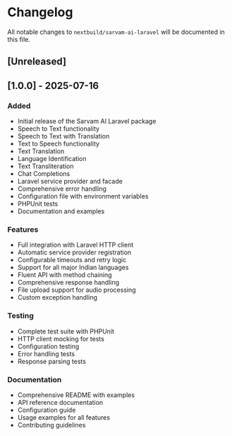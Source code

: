 # Changelog

All notable changes to `nextbuild/sarvam-ai-laravel` will be documented in this file.

## [Unreleased]

## [1.0.0] - 2025-07-16

### Added
- Initial release of the Sarvam AI Laravel package
- Speech to Text functionality
- Speech to Text with Translation
- Text to Speech functionality
- Text Translation
- Language Identification
- Text Transliteration
- Chat Completions
- Laravel service provider and facade
- Comprehensive error handling
- Configuration file with environment variables
- PHPUnit tests
- Documentation and examples

### Features
- Full integration with Laravel HTTP client
- Automatic service provider registration
- Configurable timeouts and retry logic
- Support for all major Indian languages
- Fluent API with method chaining
- Comprehensive response handling
- File upload support for audio processing
- Custom exception handling

### Testing
- Complete test suite with PHPUnit
- HTTP client mocking for tests
- Configuration testing
- Error handling tests
- Response parsing tests

### Documentation
- Comprehensive README with examples
- API reference documentation
- Configuration guide
- Usage examples for all features
- Contributing guidelines
